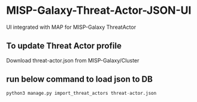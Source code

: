 # MISP-Galaxy-Threat-Actor-JSON-UI
UI integrated with MAP for MISP-Galaxy ThreatActor

## To update Threat Actor profile
Download threat-actor.json from MISP-Galaxy/Cluster

## run below command  to load json to DB
```python
python3 manage.py import_threat_actors threat-actor.json
```